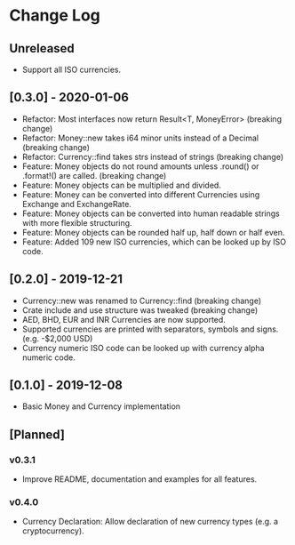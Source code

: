 # Change Log

## Unreleased

* Support all ISO currencies.

## [0.3.0] - 2020-01-06

* Refactor: Most interfaces now return Result<T, MoneyError>  (breaking change)
* Refactor: Money::new takes i64 minor units instead of a Decimal (breaking change)
* Refactor: Currency::find takes strs instead of strings (breaking change)
* Feature: Money objects do not round amounts unless .round() or .format!() are called. (breaking change)
* Feature: Money objects can be multiplied and divided.
* Feature: Money can be converted into different Currencies using Exchange and ExchangeRate.  
* Feature: Money objects can be converted into human readable strings with more flexible structuring.
* Feature: Money objects can be rounded half up, half down or half even.
* Feature: Added 109 new ISO currencies, which can be looked up by ISO code.

## [0.2.0] - 2019-12-21

* Currency::new was renamed to Currency::find (breaking change)
* Crate include and use structure was tweaked (breaking change)
* AED, BHD, EUR and INR Currencies are now supported.
* Supported currencies are printed with separators, symbols and signs. (e.g. -$2,000 USD)
* Currency numeric ISO code can be looked up with currency alpha numeric code.

## [0.1.0] - 2019-12-08

* Basic Money and Currency implementation

## [Planned]

### v0.3.1

* Improve README, documentation and examples for all features.

### v0.4.0

* Currency Declaration: Allow declaration of new currency types (e.g. a cryptocurrency).